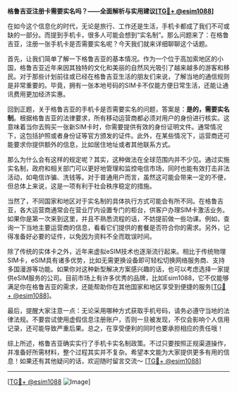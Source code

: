**格鲁吉亚注册卡需要实名吗？——全面解析与实用建议[[TG💪+ @esim1088](https://t.me/s/esim1088)]**

在如今这个信息化的时代，无论是旅行、工作还是生活，手机卡都成了我们不可或缺的一部分。而提到手机卡，很多人可能会想到“实名制”。那么问题来了：在格鲁吉亚，注册一张手机卡是否需要实名呢？今天我们就来详细聊聊这个话题。

首先，让我们简单了解一下格鲁吉亚的基本情况。作为一个位于高加索地区的小国，格鲁吉亚近年来因其独特的文化和美丽的自然风光吸引了越来越多的游客和移民。对于那些计划前往或已经在格鲁吉亚生活的朋友们来说，了解当地的通信规则是非常重要的。毕竟，拥有一张本地号码的SIM卡不仅能方便日常生活，还能让通讯费用更加经济实惠。

回到正题，关于格鲁吉亚的手机卡是否需要实名的问题，答案是：**是的，需要实名制**。根据格鲁吉亚的法律要求，所有移动运营商都必须对用户的身份进行核实。这意味着当你去购买一张新SIM卡时，你需要提供有效的身份证明文件。通常情况下，这包括护照或者身份证等官方颁发的证件。此外，在某些情况下，运营商还可能要求你提供额外的信息，比如居住地址或者其他联系方式。

那么为什么会有这样的规定呢？其实，这种做法在全球范围内并不少见。通过实施实名制，政府和相关部门可以更好地管理和监控电信市场，同时也能有效打击非法活动，如电信诈骗、洗钱等。对于普通用户而言，虽然这可能会带来一定的不便，但总体上来说，这是一项有利于社会秩序稳定的措施。

当然了，不同国家和地区对于实名制的具体执行方式可能会有所不同。在格鲁吉亚，各大运营商通常会在营业厅内设置专门的柜台，供客户办理SIM卡激活业务。如果你是第一次来到这里，并且不熟悉流程的话，不妨提前做一些功课。例如，查询一下当地主要运营商的信息，看看它们提供的套餐是否符合你的需求。另外，记得准备好必要的证件，以免因为资料不全而耽误时间。

除了传统的实体卡之外，近年来虚拟eSIM技术也逐渐流行起来。相比于传统物理SIM卡，eSIM具有诸多优势，比如无需更换设备即可轻松切换网络服务商、支持多国漫游等功能。如果你对这种新型解决方案感兴趣的话，也可以考虑选择一家提供eSIM服务的公司。目前市场上有许多优秀的品牌，比如Esim1088，它不仅能够满足你在格鲁吉亚的需求，还能帮助你在其他国家和地区享受到便捷的服务[[TG💪+ @esim1088](https://t.me/s/esim1088)]。

最后，提醒大家注意一点：无论采用哪种方式获取手机号码，请务必遵守当地的法律法规。不要尝试使用虚假信息注册账户，否则一旦被发现，不仅会影响个人信用记录，还可能导致严重后果。总之，在享受便利的同时也要承担相应的责任哦！

综上所述，格鲁吉亚确实实行了手机卡实名制政策。不过只要按照正规渠道操作，并准备好所需材料，整个过程其实并不复杂。希望本文能为大家提供更多有用的信息！如果还有其他疑问的话，欢迎随时留言交流～ [[TG💪+ @esim1088](https://t.me/s/esim1088)] 

---

[[TG💪+ @esim1088](https://t.me/s/esim1088) ![Image](https://i.postimg.cc/4NQfJmqS/Snipaste-2025-05-13-00-14-12.png)]